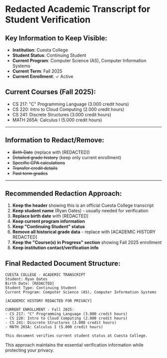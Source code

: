 # Redacted Academic Transcript for Student Verification

## Key Information to Keep Visible:
- **Institution**: Cuesta College
- **Student Status**: Continuing Student  
- **Current Program**: Computer Science (AS), Computer Information Systems
- **Current Term**: Fall 2025
- **Current Enrollment**: ✓ Active

## Current Courses (Fall 2025):
- CS 217: "C" Programming Language (3.000 credit hours)
- CS 220: Intro to Cloud Computing (2.000 credit hours) 
- CS 241: Discrete Structures (3.000 credit hours)
- MATH 265A: Calculus I (5.000 credit hours)

---

## Information to Redact/Remove:
- ~~Birth Date~~ (replace with [REDACTED])
- ~~Detailed grade history~~ (keep only current enrollment)
- ~~Specific GPA calculations~~ 
- ~~Transfer credit details~~
- ~~Past term grades~~

---

## Recommended Redaction Approach:

1. **Keep the header** showing this is an official Cuesta College transcript
2. **Keep student name** (Ryan Oates) - usually needed for verification
3. **Replace birth date** with [REDACTED] 
4. **Keep current program information**
5. **Keep "Continuing Student" status**
6. **Remove all historical grade data** - replace with [ACADEMIC HISTORY REDACTED]
7. **Keep the "Course(s) in Progress" section** showing Fall 2025 enrollment
8. **Keep institution contact/verification info**

## Final Redacted Document Structure:
```
CUESTA COLLEGE - ACADEMIC TRANSCRIPT
Student: Ryan Oates
Birth Date: [REDACTED]
Student Type: Continuing Student
Current Program: Computer Science (AS), Computer Information Systems

[ACADEMIC HISTORY REDACTED FOR PRIVACY]

CURRENT ENROLLMENT - Fall 2025:
- CS 217: "C" Programming Language (3.000 credit hours)
- CS 220: Intro to Cloud Computing (2.000 credit hours)
- CS 241: Discrete Structures (3.000 credit hours)  
- MATH 265A: Calculus I (5.000 credit hours)

This document verifies current student status at Cuesta College.
```

This approach maintains the essential verification information while protecting your privacy.